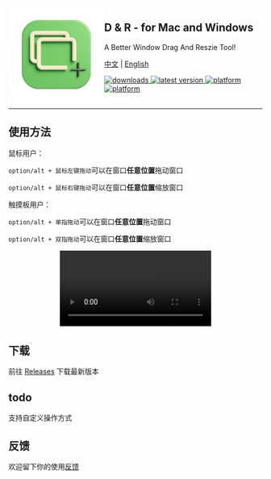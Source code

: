 <img src="icon.png" width="190" alt="App icon" align="left"/>

<div>
<h2>D & R - for Mac and Windows</h2>
<p>A Better Window Drag And Reszie Tool!</p>
</div>

[中文](README.md) | [English](README.en.md)

<!-- shields -->
<!-- downloads -->
<a href="https://github.com/zoo-3d/D-R/releases">
<img src="https://img.shields.io/github/downloads/zoo-3d/D-R/total.svg?style=flat" alt="downloads"/>
</a>
<!-- version -->
<a href="https://github.com/zoo-3d/D-R/releases">
<img src="https://img.shields.io/github/release/zoo-3d/D-R.svg?style=flat" alt="latest version"/>
</a>
<!-- platform -->
<a href="https://github.com/zoo-3d/D-R">
<img src="https://img.shields.io/badge/platform-macOS-lightgrey.svg?style=flat" alt="platform"/>
<img src="https://img.shields.io/badge/platform-win-lightgrey.svg?style=flat" alt="platform"/>
</a>

<br/>
<br/>

<hr>


## 使用方法

鼠标用户：

`option/alt + 鼠标左键拖动`可以在窗口**任意位置**拖动窗口

`option/alt + 鼠标右键拖动`可以在窗口**任意位置**缩放窗口

触摸板用户：

`option/alt + 单指拖动`可以在窗口**任意位置**拖动窗口

`option/alt + 双指拖动`可以在窗口**任意位置**缩放窗口

<div align="center">
  <video src="https://github.com/zoo-3d/D-R/assets/157788316/555d3280-9c72-4173-a63e-359b534ba7d2"/>
</div>

## 下载

前往 [Releases](https://github.com/zoo-3d/D-R/releases) 下载最新版本

## todo
支持自定义操作方式

## 反馈
欢迎留下你的使用[反馈](https://github.com/zoo-3d/D-R/issues)
